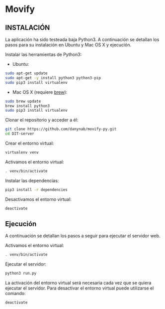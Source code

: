 # Movify

##  INSTALACIÓN

La aplicación ha sido testeada baja Python3. A continuación se detallan los pasos para su instalación en Ubuntu y Mac OS X y ejecución.

Instalar las herramientas de Python3:

* Ubuntu:
```bash
sudo apt-get update
sudo apt-get -y install python3 python3-pip
sudo pip3 install virtualenv
```

* Mac OS X (requiere [brew](http://brew.sh)):
```bash
sudo brew update
brew install python3
sudo pip3 install virtualenv
```

Clonar el repositorio y acceder a él:

```bash
git clone https://github.com/danynab/movify-py.git
cd DIT-server
```

Crear el entorno virtual:

```bash
virtualenv venv
```

Activamos el entorno virtual:

```bash
. venv/bin/activate
```

Instalar las dependencias:

```bash
pip3 install -r dependencies
```

Desactivamos el entorno virtual:

```bash
deactivate
```

## Ejecución

A continuación se detallan los pasos a seguir para ejecutar el servidor web.

Activamos el entorno virtual:

```bash
. venv/bin/activate
```

Ejecutar el servidor:
```bash
python3 run.py
```

La activación del entorno virtual será necesaria cada vez que se quiera ejecutar el servidor. Para desactivar el entorno virtual puede utilizarse el comando:

```bash
deactivate
```
